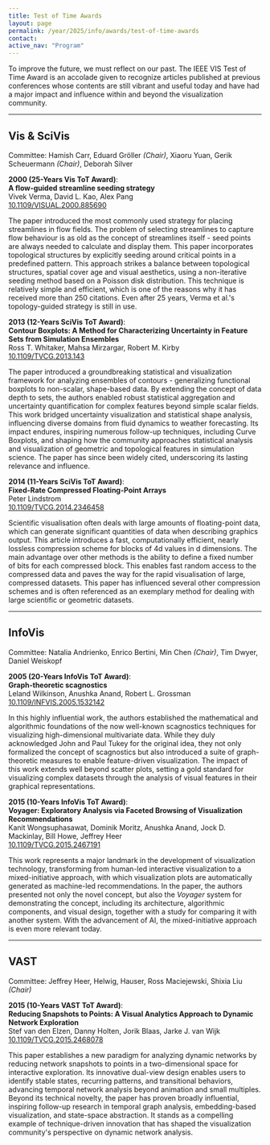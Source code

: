 ```yaml
---
title: Test of Time Awards
layout: page
permalink: /year/2025/info/awards/test-of-time-awards
contact:
active_nav: "Program"
---
```


To improve the future, we must reflect on our past.
The IEEE VIS Test of Time Award is an accolade given to recognize articles published at previous conferences whose contents are still vibrant and useful today and have had a major impact and influence within and beyond the visualization community.

<hr />

## Vis & SciVis

Committee: Hamish Carr, Eduard Gröller *(Chair)*, Xiaoru Yuan, Gerik Scheuermann *(Chair)*, Deborah Silver

<!-- ---------------------------------------------------------------------------------- -->
**2000 (25-Years Vis ToT Award)**:<br />
**A flow-guided streamline seeding strategy**<br />
Vivek Verma, David L. Kao, Alex Pang<br />
[10.1109/VISUAL.2000.885690](https://doi.org/10.1109/VISUAL.2000.885690)

The paper introduced the most commonly used strategy for placing streamlines in flow fields.
The problem of selecting streamlines to capture flow behaviour is as old as the concept of streamlines itself - seed points are always needed to calculate and display them.
This paper incorporates topological structures by explicitly seeding around critical points in a predefined pattern.
This approach strikes a balance between topological structures, spatial cover age and visual aesthetics, using a non-iterative seeding method based on a Poisson disk distribution.
This technique is relatively simple and efficient, which is one of the reasons why it has received more than 250 citations.
Even after 25 years, Verma et al.'s topology-guided strategy is still in use.


<!-- ---------------------------------------------------------------------------------- -->
**2013 (12-Years SciVis ToT Award)**:<br />
**Contour Boxplots: A Method for Characterizing Uncertainty in Feature Sets from Simulation Ensembles**<br />
Ross T. Whitaker, Mahsa Mirzargar, Robert M. Kirby<br />
[10.1109/TVCG.2013.143](https://doi.org/10.1109/TVCG.2013.143)

The paper introduced a groundbreaking statistical and visualization framework for analyzing ensembles of contours - generalizing functional boxplots to non-scalar, shape-based data.
By extending the concept of data depth to sets, the authors enabled robust statistical aggregation and uncertainty quantification for complex features beyond simple scalar fields.
This work bridged uncertainty visualization and statistical shape analysis, influencing diverse domains from fluid dynamics to weather forecasting.
Its impact endures, inspiring numerous follow-up techniques, including Curve Boxplots, and shaping how the community approaches statistical analysis and visualization of geometric and topological features in simulation science.
The paper has since been widely cited, underscoring its lasting relevance and influence.


<!-- ---------------------------------------------------------------------------------- -->
**2014 (11-Years SciVis ToT Award)**:<br />
**Fixed-Rate Compressed Floating-Point Arrays**<br />
Peter Lindstrom<br />
[10.1109/TVCG.2014.2346458](https://doi.org/10.1109/TVCG.2014.2346458)

Scientific visualisation often deals with large amounts of floating-point data, which can generate significant quantities of data when describing graphics output.
This article introduces a fast, computationally efficient, nearly lossless compression scheme for blocks of 4d values in d dimensions.
The main advantage over other methods is the ability to define a fixed number of bits for each compressed block.
This enables fast random access to the compressed data and paves the way for the rapid visualisation of large, compressed datasets.
This paper has influenced several other compression schemes and is often referenced as an exemplary method for dealing with large scientific or geometric datasets.


<hr />


## InfoVis

Committee: Natalia Andrienko, Enrico Bertini, Min Chen *(Chair)*, Tim Dwyer, Daniel Weiskopf

<!-- ---------------------------------------------------------------------------------- -->
**2005 (20-Years InfoVis ToT Award)**:<br />
**Graph-theoretic scagnostics**<br />
Leland Wilkinson, Anushka Anand, Robert L. Grossman<br />
[10.1109/INFVIS.2005.1532142](https://doi.org/10.1109/INFVIS.2005.1532142)

In this highly influential work, the authors established the mathematical and algorithmic foundations of the now well-known scagnostics techniques for visualizing high-dimensional multivariate data.
While they duly acknowledged John and Paul Tukey for the original idea, they not only formalized the concept of scagnostics but also introduced a suite of graph-theoretic measures to enable feature-driven visualization.
The impact of this work extends well beyond scatter plots, setting a gold standard for visualizing complex datasets through the analysis of visual features in their graphical representations.


<!-- ---------------------------------------------------------------------------------- -->
**2015 (10-Years InfoVis ToT Award)**:<br />
**Voyager: Exploratory Analysis via Faceted Browsing of Visualization Recommendations**<br />
Kanit Wongsuphasawat, Dominik Moritz, Anushka Anand, Jock D. Mackinlay, Bill Howe, Jeffrey Heer<br />
[10.1109/TVCG.2015.2467191](https://doi.org/10.1109/TVCG.2015.2467191)

This work represents a major landmark in the development of visualization technology, transforming from human-led interactive visualization to a mixed-initiative approach, with which visualization plots are automatically generated as machine-led recommendations.
In the paper, the authors presented not only the novel concept, but also the *Voyager* system for demonstrating the concept, including its architecture, algorithmic components, and visual design, together with a study for comparing it with another system.
With the advancement of AI, the mixed-initiative approach is even more relevant today.


<hr />


## VAST

Committee: Jeffrey Heer, Helwig, Hauser, Ross Maciejewski, Shixia Liu *(Chair)*

<!-- ---------------------------------------------------------------------------------- -->
**2015 (10-Years VAST ToT Award)**:<br />
**Reducing Snapshots to Points: A Visual Analytics Approach to Dynamic Network Exploration**<br />
Stef van den Elzen, Danny Holten, Jorik Blaas, Jarke J. van Wijk<br />
[10.1109/TVCG.2015.2468078](https://doi.org/10.1109/TVCG.2015.2468078)

This paper establishes a new paradigm for analyzing dynamic networks by reducing network snapshots to points in a two-dimensional space for interactive exploration.
Its innovative dual-view design enables users to identify stable states, recurring patterns, and transitional behaviors, advancing temporal network analysis beyond animation and small multiples.
Beyond its technical novelty, the paper has proven broadly influential, inspiring follow-up research in temporal graph analysis, embedding-based visualization, and state-space abstraction.
It stands as a compelling example of technique-driven innovation that has shaped the visualization community's perspective on dynamic network analysis.

